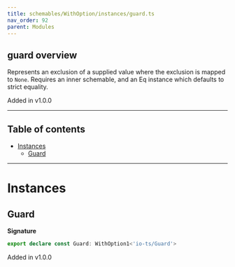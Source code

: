 ```yaml
---
title: schemables/WithOption/instances/guard.ts
nav_order: 92
parent: Modules
---
```


## guard overview

Represents an exclusion of a supplied value where the exclusion is mapped to `None`.
Requires an inner schemable, and an Eq instance which defaults to strict equality.

Added in v1.0.0

---

<h2 class="text-delta">Table of contents</h2>

- [Instances](#instances)
  - [Guard](#guard)

---

# Instances

## Guard

**Signature**

```ts
export declare const Guard: WithOption1<'io-ts/Guard'>
```

Added in v1.0.0
